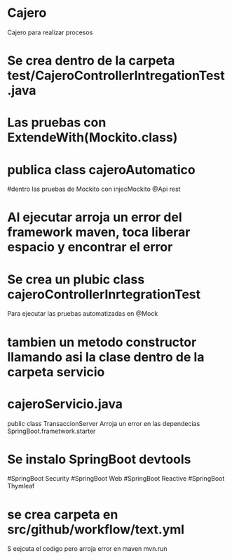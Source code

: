 # Cajero
Cajero para realizar  procesos
# Se crea dentro de la carpeta test/CajeroControllerIntregationTest.java 
# Las pruebas con ExtendeWith(Mockito.class)
# publica class cajeroAutomatico
#dentro las pruebas de Mockito con injecMockito 
@Api rest
# Al ejecutar arroja un error del framework  maven, toca liberar espacio y encontrar el error
#  Se crea un plubic class cajeroControllerInrtegrationTest
Para ejecutar las pruebas automatizadas en @Mock
# tambien un metodo constructor llamando asi la clase dentro de la carpeta servicio
# cajeroServicio.java
public class TransaccionServer
Arroja un error en las dependecias SpringBoot.frametwork.starter
# Se instalo SpringBoot devtools
#SpringBoot Security
#SpringBoot Web
#SpringBoot Reactive
#SpringBoot Thymleaf
# se crea carpeta en src/github/workflow/text.yml
S eejcuta el codigo pero arroja error en maven mvn.run


